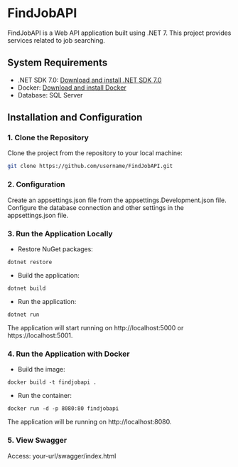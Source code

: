 # FindJobAPI

FindJobAPI is a Web API application built using .NET 7. This project provides services related to job searching.

## System Requirements

- .NET SDK 7.0: [Download and install .NET SDK 7.0](https://dotnet.microsoft.com/download/dotnet/7.0)
- Docker: [Download and install Docker](https://www.docker.com/products/docker-desktop)
- Database: SQL Server

## Installation and Configuration

### 1. Clone the Repository

Clone the project from the repository to your local machine:
```bash
git clone https://github.com/username/FindJobAPI.git
```

### 2. Configuration
Create an appsettings.json file from the appsettings.Development.json file.
Configure the database connection and other settings in the appsettings.json file.

### 3. Run the Application Locally
- Restore NuGet packages:
```
dotnet restore
```
- Build the application:
```
dotnet build
```
- Run the application:
```
dotnet run
```
The application will start running on http://localhost:5000 or https://localhost:5001.

### 4. Run the Application with Docker
- Build the image:
```
docker build -t findjobapi .
```
- Run the container:
```
docker run -d -p 8080:80 findjobapi
```
The application will be running on http://localhost:8080.

### 5. View Swagger
Access: your-url/swagger/index.html
